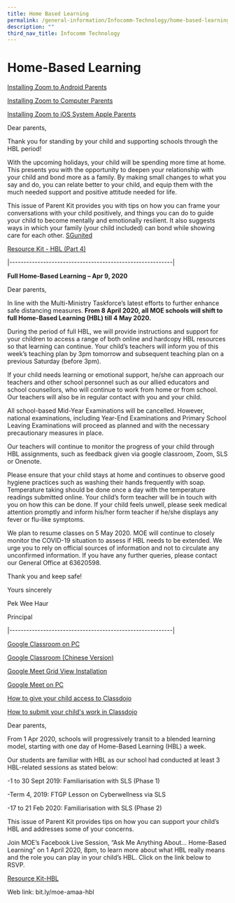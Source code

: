 ```yaml
---
title: Home Based Learning
permalink: /general-information/Infocomm-Technology/home-based-learning
description: ""
third_nav_title: Infocomm Technology
---
```

# Home-Based Learning
[Installing Zoom to Android Parents](/files/Installing-Zoom-to-Android_Parents.pdf)

[Installing Zoom to Computer Parents](/files/Installing-Zoom-to-Computer_Parents.pdf)

[Installing Zoom to iOS System Apple Parents ](/files/Installing-Zoom-to-iOS-System-Apple_Parents.pdf)

Dear parents,

Thank you for standing by your child and supporting schools through the HBL period!

With the upcoming holidays, your child will be spending more time at home. This presents you with the opportunity to deepen your relationship with your child and bond more as a family. By making small changes to what you say and do, you can relate better to your child, and equip them with the much needed support and positive attitude needed for life.

This issue of Parent Kit provides you with tips on how you can frame your conversations with your child positively, and things you can do to guide your child to become mentally and emotionally resilient. It also suggests ways in which your family (your child included) can bond while showing care for each other. [SGunited](https://www.sgunited.gov.sg/)

[Resource Kit - HBL (Part 4)](/files/Resource-Kit-HBL-Part-4.pdf)

|----------------------------------------------------------|

**Full Home-Based Learning – Apr 9, 2020**

Dear parents,

In line with the Multi-Ministry Taskforce’s latest efforts to further enhance safe distancing measures. **From 8 April 2020, all MOE schools will shift to full Home-Based Learning (HBL) till 4 May 2020.**

During the period of full HBL, we will provide instructions and support for your children to access a range of both online and hardcopy HBL resources so that learning can continue. Your child’s teachers will inform you of this week’s teaching plan by 3pm tomorrow and subsequent teaching plan on a previous Saturday (before 3pm).

If your child needs learning or emotional support, he/she can approach our teachers and other school personnel such as our allied educators and school counsellors, who will continue to work from home or from school. Our teachers will also be in regular contact with you and your child.

All school-based Mid-Year Examinations will be cancelled. However, national examinations, including Year-End Examinations and Primary School Leaving Examinations will proceed as planned and with the necessary precautionary measures in place.

Our teachers will continue to monitor the progress of your child through HBL assignments, such as feedback given via google classroom, Zoom, SLS or Onenote.

Please ensure that your child stays at home and continues to observe good hygiene practices such as washing their hands frequently with soap. Temperature taking should be done once a day with the temperature readings submitted online. Your child’s form teacher will be in touch with you on how this can be done. If your child feels unwell, please seek medical attention promptly and inform his/her form teacher if he/she displays any fever or flu-like symptoms.

We plan to resume classes on 5 May 2020. MOE will continue to closely monitor the COVID-19 situation to assess if HBL needs to be extended. We urge you to rely on official sources of information and not to circulate any unconfirmed information. If you have any further queries, please contact our General Office at 63620598.


Thank you and keep safe!

Yours sincerely

Pek Wee Haur

Principal

|----------------------------------------------------------|

[Google Classroom on PC](/files/Google-Classroom-on-PC-1.pdf)

[Google Classroom (Chinese Version)](/files/Google-Classroom-Zhi%20Nan_Admiralty-Pri.pdf)

[Google Meet Grid View Installation ](/files/Google-Meet-Grid-View-Installation.pdf)

[Google Meet on PC](/files/Google-Meet-on-PC.pdf)

[How to give your child access to Classdojo](/files/How-to-give-your-child-access-to-Classdojo.pdf)

[How to submit your child's work in Classdojo](/files/How-to-submit-your-childs-work-in-Classdojo.pdf)

Dear parents,

From 1 Apr 2020, schools will progressively transit to a blended learning model, starting with one day of Home-Based Learning (HBL) a week.

Our students are familiar with HBL as our school had conducted at least 3 HBL-related sessions as stated below:

-1 to 30 Sept 2019: Familiarisation with SLS (Phase 1)

-Term 4, 2019: FTGP Lesson on Cyberwellness via SLS

-17 to 21 Feb 2020: Familiarisation with SLS (Phase 2)

This issue of Parent Kit provides tips on how you can support your child’s HBL and addresses some of your concerns.

Join MOE’s Facebook Live Session, “Ask Me Anything About… Home-Based Learning” on 1 April 2020, 8pm, to learn more about what HBL really means and the role you can play in your child’s HBL. Click on the link below to RSVP.

[Resource Kit-HBL](/files/Resource-Kit-HBL.pdf)

Web link: bit.ly/moe-amaa-hbl
